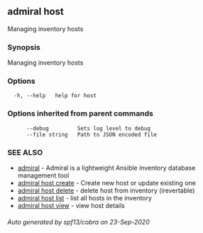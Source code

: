 ## admiral host

Managing inventory hosts

### Synopsis

Managing inventory hosts

### Options

```
  -h, --help   help for host
```

### Options inherited from parent commands

```
      --debug         Sets log level to debug
      --file string   Path to JSON encoded file
```

### SEE ALSO

* [admiral](admiral.md)	 - Admiral is a lightweight Ansible inventory database management tool
* [admiral host create](admiral_host_create.md)	 - Create new host or update existing one
* [admiral host delete](admiral_host_delete.md)	 - delete host from inventory (irevertable)
* [admiral host list](admiral_host_list.md)	 - list all hosts in the inventory
* [admiral host view](admiral_host_view.md)	 - view host details

###### Auto generated by spf13/cobra on 23-Sep-2020
